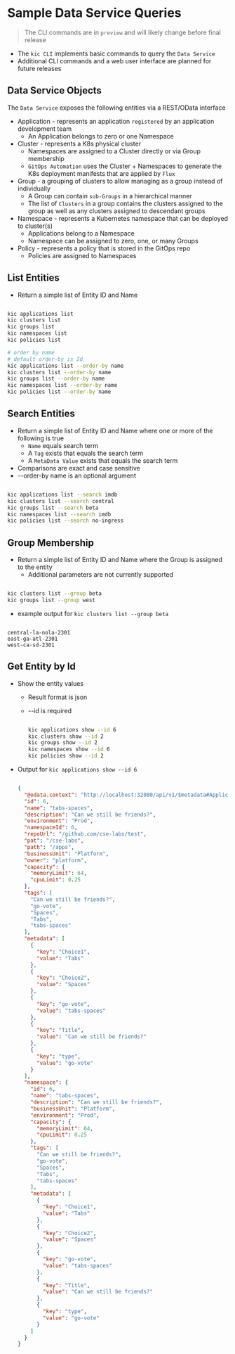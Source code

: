 # Sample Data Service Queries

> The CLI commands are in `preview` and will likely change before final release

- The `kic CLI` implements basic commands to query the `Data Service`
- Additional CLI commands and a web user interface are planned for future releases

## Data Service Objects

The `Data Service` exposes the following entities via a REST/OData interface

- Application - represents an application `registered` by an application development team
  - An Application belongs to zero or one Namespace
- Cluster - represents a K8s physical cluster
  - Namespaces are assigned to a Cluster directly or via Group membership
  - `GitOps Automation` uses the Cluster + Namespaces to generate the K8s deployment manifests that are applied by `Flux`
- Group - a grouping of clusters to allow managing as a group instead of individually
  - A Group can contain `sub-Groups` in a hierarchical manner
  - The list of `Clusters` in a group contains the clusters assigned to the group as well as any clusters assigned to descendant groups
- Namespace - represents a Kubernetes namespace that can be deployed to cluster(s)
  - Applications belong to a Namespace
  - Namespace can be assigned to zero, one, or many Groups
- Policy - represents a policy that is stored in the GitOps repo
  - Policies are assigned to Namespaces

## List Entities

- Return a simple list of Entity ID and Name

```bash

kic applications list
kic clusters list
kic groups list
kic namespaces list
kic policies list

# order by name
# default order-by is Id
kic applications list --order-by name
kic clusters list --order-by name
kic groups list --order-by name
kic namespaces list --order-by name
kic policies list --order-by name

```

## Search Entities

- Return a simple list of Entity ID and Name where one or more of the following is true
  - `Name` equals search term
  - A `Tag` exists that equals the search term
  - A `MetaData Value` exists that equals the search term
- Comparisons are exact and case sensitive
- --order-by name is an optional argument

```bash

kic applications list --search imdb
kic clusters list --search central
kic groups list --search beta
kic namespaces list --search imdb
kic policies list --search no-ingress

```

## Group Membership

- Return a simple list of Entity ID and Name where the Group is assigned to the entity
  - Additional parameters are not currently supported

```bash

kic clusters list --group beta
kic groups list --group west

```

- example output for `kic clusters list --group beta`

```text

central-la-nola-2301
east-ga-atl-2301
west-ca-sd-2301

```

## Get Entity by Id

- Show the entity values
  - Result format is json
  - --id is required

    ```bash

    kic applications show --id 6
    kic clusters show --id 2
    kic groups show --id 2
    kic namespaces show --id 6
    kic policies show --id 2

    ```

- Output for `kic applications show --id 6`

  ```json

  {
    "@odata.context": "http://localhost:32080/api/v1/$metadata#Applications(namespace())/$entity",
    "id": 6,
    "name": "tabs-spaces",
    "description": "Can we still be friends?",
    "environment": "Prod",
    "namespaceId": 6,
    "repoUrl": "/github.com/cse-labs/test",
    "pat": "/cse-labs",
    "path": "/apps",
    "businessUnit": "Platform",
    "owner": "platform",
    "capacity": {
      "memoryLimit": 64,
      "cpuLimit": 0.25
    },
    "tags": [
      "Can we still be friends?",
      "go-vote",
      "Spaces",
      "Tabs",
      "tabs-spaces"
    ],
    "metadata": [
      {
        "key": "Choice1",
        "value": "Tabs"
      },
      {
        "key": "Choice2",
        "value": "Spaces"
      },
      {
        "key": "go-vote",
        "value": "tabs-spaces"
      },
      {
        "key": "Title",
        "value": "Can we still be friends?"
      },
      {
        "key": "type",
        "value": "go-vote"
      }
    ],
    "namespace": {
      "id": 6,
      "name": "tabs-spaces",
      "description": "Can we still be friends?",
      "businessUnit": "Platform",
      "environment": "Prod",
      "capacity": {
        "memoryLimit": 64,
        "cpuLimit": 0.25
      },
      "tags": [
        "Can we still be friends?",
        "go-vote",
        "Spaces",
        "Tabs",
        "tabs-spaces"
      ],
      "metadata": [
        {
          "key": "Choice1",
          "value": "Tabs"
        },
        {
          "key": "Choice2",
          "value": "Spaces"
        },
        {
          "key": "go-vote",
          "value": "tabs-spaces"
        },
        {
          "key": "Title",
          "value": "Can we still be friends?"
        },
        {
          "key": "type",
          "value": "go-vote"
        }
      ]
    }
  }

  ```
